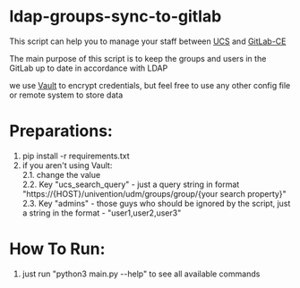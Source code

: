 # ldap-groups-sync-to-gitlab

This script can help you to manage your staff between [UCS](https://www.univention.com/) and [GitLab-CE](https://about.gitlab.com/install/)

The main purpose of this script is to keep the groups and users in the GitLab up to date in accordance with LDAP

we use [Vault](https://www.vaultproject.io/) to encrypt credentials, but feel free to use any other config file or remote system to store data

# Preparations:
1. pip install -r requirements.txt
2. if you aren't using Vault:<br>
    2.1. change the value<br>
    2.2. Key "ucs_search_query" - just a query string in format "https://{HOST}/univention/udm/groups/group/{your search property}"<br>
    2.3. Key "admins" - those guys who should be ignored by the script, just a string in the format - "user1,user2,user3"<br>

# How To Run:
1. just run "python3 main.py --help" to see all available commands